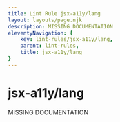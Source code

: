 ```yaml
---
title: Lint Rule jsx-a11y/lang
layout: layouts/page.njk
description: MISSING DOCUMENTATION
eleventyNavigation: {
	key: lint-rules/jsx-a11y/lang,
	parent: lint-rules,
	title: jsx-a11y/lang
}
---
```


# jsx-a11y/lang

MISSING DOCUMENTATION
